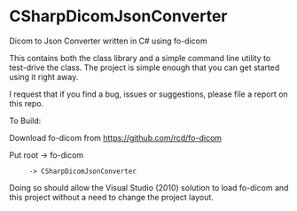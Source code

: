 CSharpDicomJsonConverter
========================

Dicom to Json Converter written in C# using fo-dicom

This contains both the class library and a simple command line utility to test-drive the class. The project is simple enough that you can get started using it right away.

I request that if you find a bug, issues or suggestions, please file a report on this repo.

To Build:

Download fo-dicom from https://github.com/rcd/fo-dicom

Put root -> fo-dicom

         -> CSharpDicomJsonConverter
         
Doing so should allow the Visual Studio (2010) solution to load fo-dicom and this project without a need to change the project layout.

